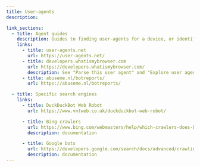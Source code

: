 ```yaml
---
title: User-agents
description:

link_sections:
  - title: Agent guides
    description: Guides to finding user-agents for a device, or identifying what device a user-agent is for.
    links:
      - title: user-agents.net
        url: https://user-agents.net/
      - title: developers.whatismybrowser.com
        url: https://developers.whatismybrowser.com/
        description: See "Parse this user agent" and "Explore user agents"
      - title: abuseme.nl/botreports/
        url: https://abuseme.nl/botreports/

  - title: Specific search engines
    links:
      - title: DuckDuckBot Web Robot
        url: https://www.vntweb.co.uk/duckduckbot-web-robot/

      - title: Bing crawlers
        url: https://www.bing.com/webmasters/help/which-crawlers-does-bing-use-8c184ec0
        description: documentation

      - title: Google bots
        url: https://developers.google.com/search/docs/advanced/crawling/overview-google-crawlers
        description: documentation
---
```

